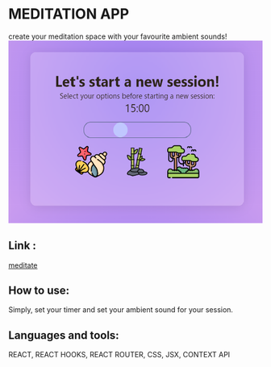 # MEDITATION APP

create your meditation space with your favourite ambient sounds!
![Logo](src/images/screen-meditation.png)

## Link :

[meditate](https://64ce9718203934649aa4a5b3--strong-babka-76c68a.netlify.app/)


## How to use:

Simply, set your timer and set your ambient sound for your session.


## Languages and tools:

REACT, REACT HOOKS, REACT ROUTER, CSS, JSX, CONTEXT API

